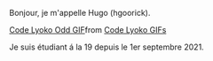 Bonjour, je m'appelle Hugo (hgoorick).

<div class="tenor-gif-embed" data-postid="15534163" data-share-method="host" data-aspect-ratio="1.33891" data-width="100%"><a href="https://tenor.com/view/code-lyoko-odd-whoops-embarrassed-gif-15534163">Code Lyoko Odd GIF</a>from <a href="https://tenor.com/search/code+lyoko-gifs">Code Lyoko GIFs</a></div> <script type="text/javascript" async src="https://tenor.com/embed.js"></script>

Je suis étudiant á la 19 depuis le 1er septembre 2021.
